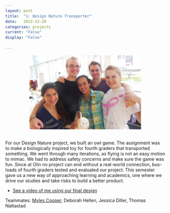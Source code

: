 ```yaml
---
layout: post
title:  "1: Design Nature Transporter"
date:   2012-12-20
categories: projects
current: "False"
display: "False"

---
```


<center><img src="images/projects/transporterteam.jpg" width="70%"></center><br> 

For our Design Nature project, we built an owl game. The assignment was to make a biologically inspired toy for fourth graders that transported something. We went through many iterations, as flying is not an easy motion to mimac. We had to address safety concerns and make sure the game was fun. Since at Olin no project can end without a real-world connection, bus-loads of fourth graders tested and evaluated our project. This semester gave us a new way of approaching learning and academics, one where we drive our studies and take risks to build a better product. 



* [See a video of me using our final design](https://www.dropbox.com/s/3fxtax7nc4xswfd/Me_playing_game.MOV?dl=0)

Teammates: [Myles Cooper](http://mylescooper.me), Deborah Hellen, Jessica Diller, Thomas Nattastad